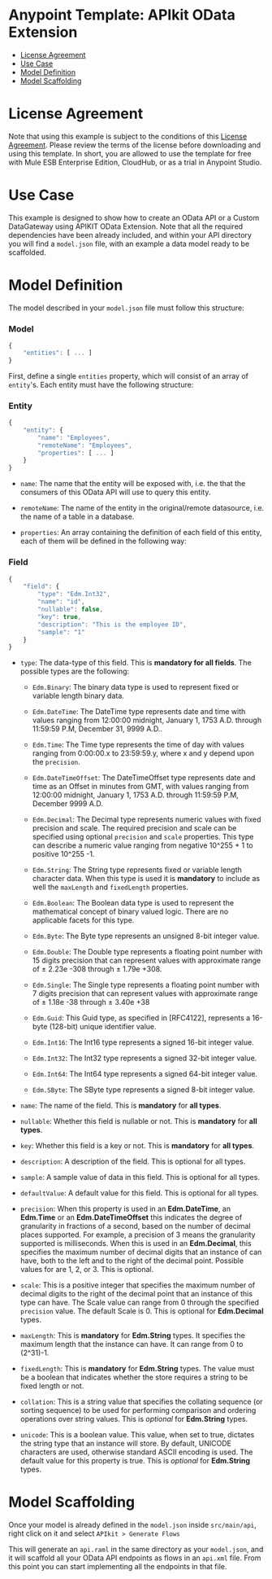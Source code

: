 
# Anypoint Template: APIkit OData Extension

+ [License Agreement](#licenseagreement)
+ [Use Case](#usecase)
+ [Model Definition](#model)
+ [Model Scaffolding](#scaffolding)

# License Agreement <a name="licenseagreement"/>
Note that using this example is subject to the conditions of this [License Agreement](AnypointTemplateLicense.pdf).
Please review the terms of the license before downloading and using this template. In short, you are allowed to use the template for free with Mule ESB Enterprise Edition, CloudHub, or as a trial in Anypoint Studio.

# Use Case <a name="usecase"/>

This example is designed to show how to create an OData API or a Custom DataGateway using APIKIT OData Extension.
Note that all the required dependencies have been already included, and within your API directory you will find a `model.json` file, with an example a data model ready to be scaffolded.

# Model Definition <a name="model"/>

The model described in your `model.json` file must follow this structure:

### Model

```javascript
{
	"entities": [ ... ]
}
```

First, define a single `entities` property, which will consist of an array of `entity`'s. Each entity must have the following structure:

### Entity

```javascript
{
	"entity": {
		"name": "Employees",
		"remoteName": "Employees",
		"properties": [ ... ]
	}
}
```

-	`name`: The name that the entity will be exposed with, i.e. the that the consumers of this OData API will use to query this entity.

-	`remoteName`: The name of the entity in the original/remote datasource, i.e. the name of a table in a database.

-	`properties`: An array containing the definition of each field of this entity, each of them will be defined in the following way:

### Field

```javascript
{
	"field": {
		"type": "Edm.Int32",
		"name": "id",
		"nullable": false,
		"key": true,
		"description": "This is the employee ID",
		"sample": "1"
	}
}
```

-	`type`: The data-type of this field. This is **mandatory for all fields**. The possible types are the following:

	- `Edm.Binary`: The binary data type is used to represent fixed or variable length binary data.

	- `Edm.DateTime`: The DateTime type represents date and time with values ranging from 12:00:00 midnight, January 1, 1753 A.D. through 11:59:59 P.M, December 31, 9999 A.D..

	- `Edm.Time`: The Time type represents the time of day with values ranging from 0:00:00.x to 23:59:59.y, where x and y depend upon the `precision`.

	- `Edm.DateTimeOffset`: The DateTimeOffset type represents date and time as an Offset in minutes from GMT, with values ranging from 12:00:00 midnight, January 1, 1753 A.D. through 11:59:59 P.M, December 9999 A.D.

	- `Edm.Decimal`: The Decimal type represents numeric values with fixed precision and scale. The required precision
	and scale can be specified using optional `precision` and `scale` properties. This type can describe a
	numeric value ranging from negative 10^255 + 1 to positive 10^255 -1.

	- `Edm.String`: The String type represents fixed or variable length character data. When this type is used it is **mandatory** to include as well the `maxLength` and `fixedLength` properties.

	- `Edm.Boolean`: The Boolean data type is used to represent the mathematical concept of binary valued logic. There are no applicable facets for this type.

	- `Edm.Byte`: The Byte type represents an unsigned 8-bit integer value.

	- `Edm.Double`: The Double type represents a floating point number with 15 digits precision that can represent values with approximate range of ± 2.23e -308 through ± 1.79e +308.

	- `Edm.Single`: The Single type represents a floating point number with 7 digits precision that can represent values
	with approximate range of ± 1.18e -38 through ± 3.40e +38

	- `Edm.Guid`: This Guid type, as specified in [RFC4122], represents a 16-byte (128-bit) unique identifier value.

	- `Edm.Int16`: The Int16 type represents a signed 16-bit integer value.

	- `Edm.Int32`: The Int32 type represents a signed 32-bit integer value.

	- `Edm.Int64`: The Int64 type represents a signed 64-bit integer value.

	- `Edm.SByte`: The SByte type represents a signed 8-bit integer value.

-	`name`: The name of the field. This is **mandatory** for **all types**.

-	`nullable`: Whether this field is nullable or not. This is **mandatory** for **all types**.

-	`key`: Whether this field is a key or not. This is **mandatory** for **all types**.

-	`description`: A description of the field. This is optional for all types.

-	`sample`: A sample value of data in this field. This is optional for all types.

-	`defaultValue`: A default value for this field. This is optional for all types.

-	`precision`: When this property is used in an **Edm.DateTime**, an **Edm.Time** or an **Edm.DateTimeOffset** this indicates the degree of granularity in fractions of a second, based on the number of decimal places supported. For example, a precision of 3 means the granularity supported is milliseconds. When this is used in an **Edm.Decimal**, this specifies the maximum number of decimal digits that an instance of can have, both to the left and to the right of the decimal point. Possible values for are 1, 2, or 3. This is optional.

-	`scale`: This is a positive integer that specifies the maximum number of decimal digits to the right of the decimal point that an instance of this type can have. The Scale value can range from 0 through the specified `precision` value. The default Scale is 0. This is optional for **Edm.Decimal** types.

-	`maxLength`: This is **mandatory** for **Edm.String** types. It specifies the maximum length that the instance can have. It can range from 0 to (2^31)-1.

-	`fixedLength`: This is **mandatory** for **Edm.String** types. The value must be a boolean that indicates whether the store requires a string to be fixed length or not.

-	`collation`: This is a string value that specifies the collating sequence (or sorting sequence) to be used for performing comparison and ordering operations over string values. This is *optional* for **Edm.String** types.

-	`unicode`: This is a boolean value. This value, when set to true, dictates the string type that an
	instance will store. By default, UNICODE characters are used, otherwise standard ASCII encoding is
	used. The default value for this property is true. This is *optional* for **Edm.String** types.

# Model Scaffolding <a name="scaffold"/>

Once your model is already defined in the `model.json` inside `src/main/api`, right click on it and select `APIkit > Generate Flows`

This will generate an `api.raml` in the same directory as your `model.json`, and it will scaffold all your OData API endpoints as flows in an `api.xml` file. From this point you can start implementing all the endpoints in that file.
